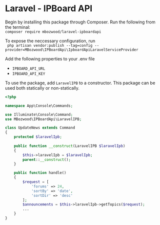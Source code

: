 # Laravel - IPBoard API

Begin by installing this package through Composer. Run the following from the terminal:  
` composer require mbozwood/laravel-ipboardapi `  

To expose the neccessary configuration, run  
` php artisan vendor:publish --tag=config --provider=MBozwood\IPBoardApi\IpboardApiLaravelServiceProvider`

Add the following properties to your .env file
 - `IPBOARD_API_URL`
 - `IPBOARD_API_KEY`  
 
To use the package, add `LaravelIPB` to a constructor. This package can be used both statically or non-statically.


```php
<?php

namespace App\Console\Commands;

use Illuminate\Console\Command;
use MBozwood\IPBoardApi\LaravelIPB;

class UpdateNews extends Command
{
    protected $laravelIpb;
    
    public function __construct(LaravelIPB $laravelIpb)
    {
        $this->laravelIpb = $laravelIpb;
        parent::__construct();
    }

    public function handle()
    {
        $request = [
            'forums' => 24,
            'sortBy' => 'date',
            'sortDir' => 'desc'
        ];
        $announcements = $this->laravelIpb->getTopics($request);
        ...
    }
}
```

